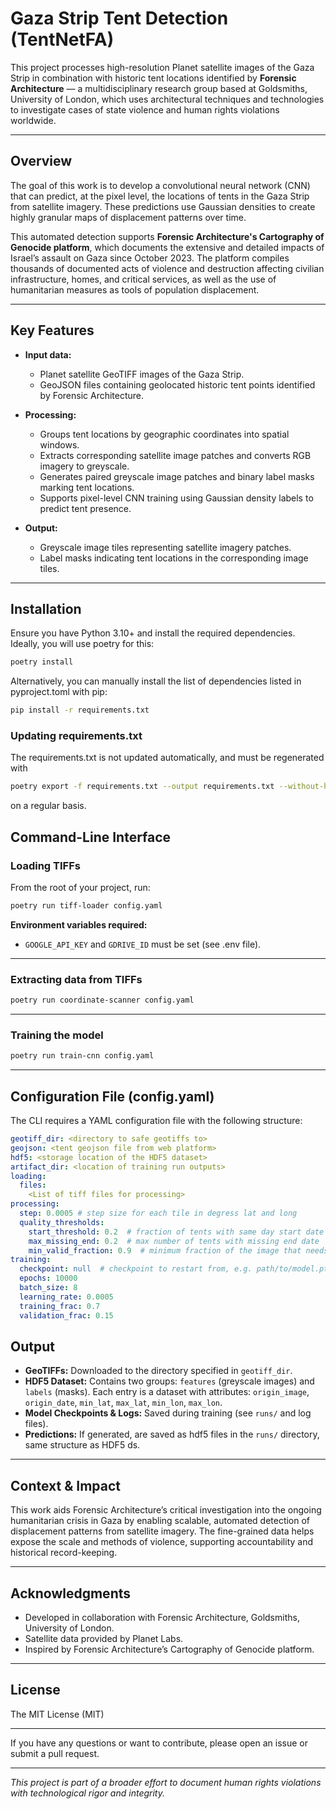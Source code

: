 # Gaza Strip Tent Detection (TentNetFA)

This project processes high-resolution Planet satellite images of the Gaza Strip in combination with historic tent locations identified by **Forensic Architecture** — a multidisciplinary research group based at Goldsmiths, University of London, which uses architectural techniques and technologies to investigate cases of state violence and human rights violations worldwide.

---

## Overview

The goal of this work is to develop a convolutional neural network (CNN) that can predict, at the pixel level, the locations of tents in the Gaza Strip from satellite imagery. These predictions use Gaussian densities to create highly granular maps of displacement patterns over time.

This automated detection supports **Forensic Architecture's Cartography of Genocide platform**, which documents the extensive and detailed impacts of Israel’s assault on Gaza since October 2023. The platform compiles thousands of documented acts of violence and destruction affecting civilian infrastructure, homes, and critical services, as well as the use of humanitarian measures as tools of population displacement.

---

## Key Features

- **Input data:**
  - Planet satellite GeoTIFF images of the Gaza Strip.
  - GeoJSON files containing geolocated historic tent points identified by Forensic Architecture.

- **Processing:**
  - Groups tent locations by geographic coordinates into spatial windows.
  - Extracts corresponding satellite image patches and converts RGB imagery to greyscale.
  - Generates paired greyscale image patches and binary label masks marking tent locations.
  - Supports pixel-level CNN training using Gaussian density labels to predict tent presence.

- **Output:**
  - Greyscale image tiles representing satellite imagery patches.
  - Label masks indicating tent locations in the corresponding image tiles.

---

## Installation

Ensure you have Python 3.10+ and install the required dependencies. Ideally, you will use poetry for this:

```bash
poetry install
```

Alternatively, you can manually install the list of dependencies listed in pyproject.toml with pip:

```bash
pip install -r requirements.txt
````

### Updating requirements.txt

The requirements.txt is not updated automatically, and must be regenerated with

```bash
poetry export -f requirements.txt --output requirements.txt --without-hashes
```

on a regular basis.


## Command-Line Interface

### Loading TIFFs

From the root of your project, run:

```bash
poetry run tiff-loader config.yaml
```

**Environment variables required:**
- `GOOGLE_API_KEY` and `GDRIVE_ID` must be set (see .env file).

---
### Extracting data from TIFFs

```bash
poetry run coordinate-scanner config.yaml
```
---
### Training the model

```bash
poetry run train-cnn config.yaml
```

---
## Configuration File (config.yaml)

The CLI requires a YAML configuration file with the following structure:

```yaml
geotiff_dir: <directory to safe geotiffs to>
geojson: <tent geojson file from web platform>
hdf5: <storage location of the HDF5 dataset>
artifact_dir: <location of training run outputs>
loading:
  files:
    <List of tiff files for processing>
processing:
  step: 0.0005 # step size for each tile in degress lat and long
  quality_thresholds:
    start_threshold: 0.2  # fraction of tents with same day start date
    max_missing_end: 0.2  # max number of tents with missing end date
    min_valid_fraction: 0.9  # minimum fraction of the image that needs to be not black / NaN
training:
  checkpoint: null  # checkpoint to restart from, e.g. path/to/model.pth
  epochs: 10000
  batch_size: 8
  learning_rate: 0.0005
  training_frac: 0.7
  validation_frac: 0.15

```
## Output

- **GeoTIFFs:** Downloaded to the directory specified in `geotiff_dir`.
- **HDF5 Dataset:** Contains two groups: `features` (greyscale images) and `labels` (masks). Each entry is a dataset with attributes: `origin_image`, `origin_date`, `min_lat`, `max_lat`, `min_lon`, `max_lon`.
- **Model Checkpoints & Logs:** Saved during training (see `runs/` and log files).
- **Predictions:** If generated, are saved as hdf5 files in the `runs/` directory, same structure as HDF5 ds.

---

## Context & Impact

This work aids Forensic Architecture’s critical investigation into the ongoing humanitarian crisis in Gaza by enabling scalable, automated detection of displacement patterns from satellite imagery. The fine-grained data helps expose the scale and methods of violence, supporting accountability and historical record-keeping.

---

## Acknowledgments

* Developed in collaboration with Forensic Architecture, Goldsmiths, University of London.
* Satellite data provided by Planet Labs.
* Inspired by Forensic Architecture’s Cartography of Genocide platform.

---

## License

The MIT License (MIT)

---

If you have any questions or want to contribute, please open an issue or submit a pull request.

---

*This project is part of a broader effort to document human rights violations with technological rigor and integrity.*

